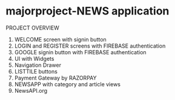 # majorproject-NEWS application

PROJECT OVERVIEW

1. WELCOME screen with signin button
2. LOGIN and REGISTER screens with FIREBASE authentication
3. GOOGLE signin button with FIREBASE authentication
4. UI with Widgets
5. Navigation Drawer
6. LISTTILE buttons
7. Payment Gateway by RAZORPAY
8. NEWSAPP with category and article views
9. NewsAPI.org



